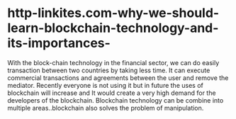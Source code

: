 # http-linkites.com-why-we-should-learn-blockchain-technology-and-its-importances-
With the block-chain technology in the financial sector, we can do easily transaction between two countries by taking less time. It can execute commercial transactions and agreements between the user and remove the mediator. Recently everyone is not using it but in future the uses of blockchain will increase and It would create a very high demand for the developers of the blockchain. Blockchain technology can be combine into multiple areas..blockchain also solves the problem of manipulation.
